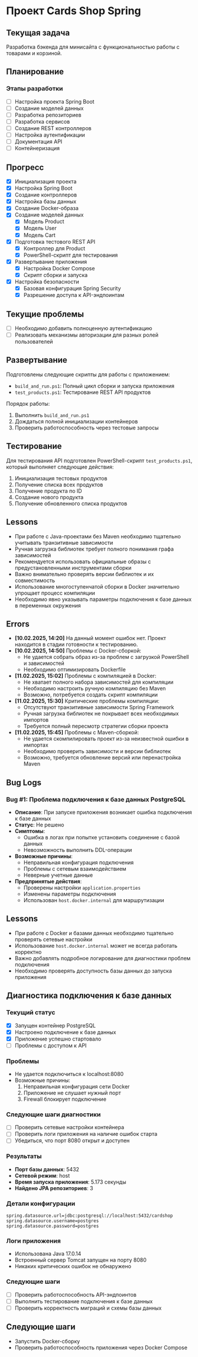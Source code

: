 # Проект Cards Shop Spring

## Текущая задача
Разработка бэкенда для минисайта с функциональностью работы с товарами и корзиной.

## Планирование

### Этапы разработки
- [ ] Настройка проекта Spring Boot
- [ ] Создание моделей данных
- [ ] Разработка репозиториев
- [ ] Разработка сервисов
- [ ] Создание REST контроллеров
- [ ] Настройка аутентификации
- [ ] Документация API
- [ ] Контейнеризация

## Прогресс
- [X] Инициализация проекта
- [X] Настройка Spring Boot
- [X] Создание контроллеров
- [X] Настройка базы данных
- [X] Создание Docker-образа
- [X] Создание моделей данных
  - [X] Модель Product
  - [X] Модель User
  - [X] Модель Cart
- [X] Подготовка тестового REST API
  - [X] Контроллер для Product
  - [X] PowerShell-скрипт для тестирования
- [X] Развертывание приложения
  - [X] Настройка Docker Compose
  - [X] Скрипт сборки и запуска
- [X] Настройка безопасности
  - [X] Базовая конфигурация Spring Security
  - [X] Разрешение доступа к API-эндпоинтам

## Текущие проблемы
- [ ] Необходимо добавить полноценную аутентификацию
- [ ] Реализовать механизмы авторизации для разных ролей пользователей

## Развертывание
Подготовлены следующие скрипты для работы с приложением:
- `build_and_run.ps1`: Полный цикл сборки и запуска приложения
- `test_products.ps1`: Тестирование REST API продуктов

Порядок работы:
1. Выполнить `build_and_run.ps1`
2. Дождаться полной инициализации контейнеров
3. Проверить работоспособность через тестовые запросы

## Тестирование
Для тестирования API подготовлен PowerShell-скрипт `test_products.ps1`, который выполняет следующие действия:
1. Инициализация тестовых продуктов
2. Получение списка всех продуктов
3. Получение продукта по ID
4. Создание нового продукта
5. Получение обновленного списка продуктов

## Lessons
- При работе с Java-проектами без Maven необходимо тщательно учитывать транзитивные зависимости
- Ручная загрузка библиотек требует полного понимания графа зависимостей
- Рекомендуется использовать официальные образы с предустановленными инструментами сборки
- Важно внимательно проверять версии библиотек и их совместимость
- Использование многоступенчатой сборки в Docker значительно упрощает процесс компиляции
- Необходимо явно указывать параметры подключения к базе данных в переменных окружения

## Errors
- **[10.02.2025, 14:20]** На данный момент ошибок нет. Проект находится в стадии готовности к тестированию.
- **[10.02.2025, 14:50]** Проблемы с Docker-сборкой:
  * Не удается собрать образ из-за проблем с загрузкой PowerShell и зависимостей
  * Необходимо оптимизировать Dockerfile
- **[11.02.2025, 15:02]** Проблемы с компиляцией в Docker:
  * Не хватает полного набора зависимостей для компиляции
  * Необходимо настроить ручную компиляцию без Maven
  * Возможно, потребуется создать скрипт компиляции
- **[11.02.2025, 15:30]** Критические проблемы компиляции:
  * Отсутствуют транзитивные зависимости Spring Framework
  * Ручная загрузка библиотек не покрывает всех необходимых импортов
  * Требуется полный пересмотр стратегии сборки проекта
- **[11.02.2025, 15:45]** Проблемы с Maven-сборкой:
  * Не удается скомпилировать проект из-за неизвестной ошибки в импортах
  * Необходимо проверить зависимости и версии библиотек
  * Возможно, требуется обновление версий или перенастройка Maven

## Bug Logs
### Bug #1: Проблема подключения к базе данных PostgreSQL
- **Описание**: При запуске приложения возникает ошибка подключения к базе данных
- **Статус**: Не решено
- **Симптомы**: 
  - Ошибка в логах при попытке установить соединение с базой данных
  - Невозможность выполнить DDL-операции
- **Возможные причины**:
  - Неправильная конфигурация подключения
  - Проблемы с сетевым взаимодействием
  - Неверные учетные данные
- **Предпринятые действия**:
  - Проверены настройки `application.properties`
  - Изменены параметры подключения
  - Использован `host.docker.internal` для маршрутизации

## Lessons
- При работе с Docker и базами данных необходимо тщательно проверять сетевые настройки
- Использование `host.docker.internal` может не всегда работать корректно
- Важно добавлять подробное логирование для диагностики проблем подключения
- Необходимо проверять доступность базы данных до запуска приложения

## Диагностика подключения к базе данных
### Текущий статус
- [X] Запущен контейнер PostgreSQL
- [X] Настроено подключение к базе данных
- [X] Приложение успешно стартовало
- [ ] Проблемы с доступом к API

### Проблемы
- Не удается подключиться к localhost:8080
- Возможные причины:
  1. Неправильная конфигурация сети Docker
  2. Приложение не слушает нужный порт
  3. Firewall блокирует подключение

### Следующие шаги диагностики
- [ ] Проверить сетевые настройки контейнера
- [ ] Проверить логи приложения на наличие ошибок старта
- [ ] Убедиться, что порт 8080 открыт и доступен

### Результаты
- **Порт базы данных**: 5432
- **Сетевой режим**: host
- **Время запуска приложения**: 5.173 секунды
- **Найдено JPA репозиториев**: 3

### Детали конфигурации
```properties
spring.datasource.url=jdbc:postgresql://localhost:5432/cardshop
spring.datasource.username=postgres
spring.datasource.password=postgres
```

### Логи приложения
- Использована Java 17.0.14
- Встроенный сервер Tomcat запущен на порту 8080
- Никаких критических ошибок не обнаружено

### Следующие шаги
- [ ] Проверить работоспособность API-эндпоинтов
- [ ] Выполнить тестирование подключения к базе данных
- [ ] Проверить корректность миграций и схемы базы данных

## Следующие шаги
- Запустить Docker-сборку
- Проверить работоспособность приложения через Docker Compose
